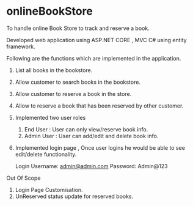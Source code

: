 # onlineBookStore
To handle online Book Store to track and reserve a book. 

Developed web application using ASP.NET CORE , MVC C# using entity framework.

Following are the functions which are implemented in the application. 

1. List all books in the bookstore.
2. Allow customer to search books in the bookstore.
3. Allow customer to reserve a book in the store. 
4. Allow to reserve a book that has been reserved by other customer.

5. Implemented two user roles 
	1. End User :   User can only view/reserve book info.
	2. Admin User : User can add/edit and delete book info.

6. Implemented login page , Once user logins he would be able to see edit/delete functionality. 
	
	Login Username: admin@admin.com
	Password: Admin@123



Out Of Scope

1. Login Page Customisation.
2. UnReserved status update for reserved books. 




